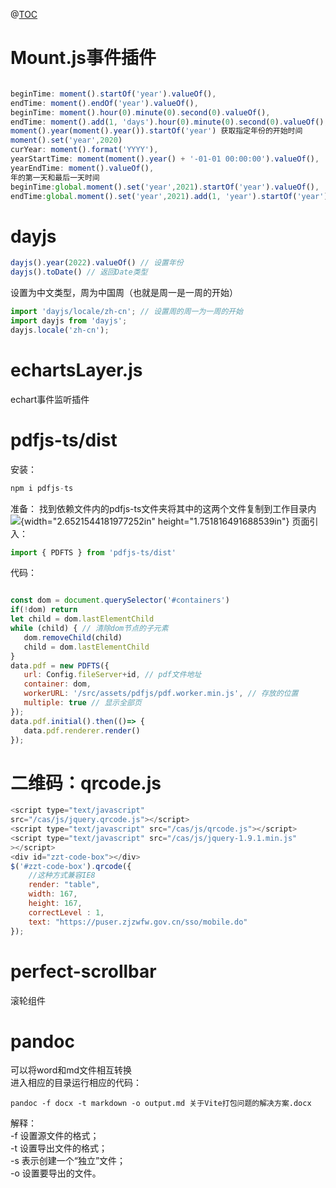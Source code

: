 @[TOC](目录)

# Mount.js事件插件 
```javascript

beginTime: moment().startOf('year').valueOf(), 
endTime: moment().endOf('year').valueOf(),
beginTime: moment().hour(0).minute(0).second(0).valueOf(),
endTime: moment().add(1, 'days').hour(0).minute(0).second(0).valueOf(),
moment().year(moment().year()).startOf('year') 获取指定年份的开始时间
moment().set('year',2020)
curYear: moment().format('YYYY'),
yearStartTime: moment(moment().year() + '-01-01 00:00:00').valueOf(),
yearEndTime: moment().valueOf(),
年的第一天和最后一天时间
beginTime:global.moment().set('year',2021).startOf('year').valueOf(),
endTime:global.moment().set('year',2021).add(1, 'year').startOf('year').subtract(1,"day").valueOf()
```

# dayjs

```javascript
dayjs().year(2022).valueOf() // 设置年份
dayjs().toDate() // 返回Date类型
```
设置为中文类型，周为中国周（也就是周一是一周的开始）

```javascript
import 'dayjs/locale/zh-cn'; // 设置周的周一为一周的开始
import dayjs from 'dayjs';
dayjs.locale('zh-cn'); 
```

# echartsLayer.js 
echart事件监听插件
# pdfjs-ts/dist
安装：

```javascript
npm i pdfjs-ts
```

准备：
找到依赖文件内的pdfjs-ts文件夹将其中的这两个文件复制到工作目录内
![](media/image45.png){width="2.6521544181977252in"
height="1.751816491688539in"}
页面引入：
```javascript
import { PDFTS } from 'pdfjs-ts/dist'
```

代码：

```javascript

const dom = document.querySelector('#containers')
if(!dom) return
let child = dom.lastElementChild
while (child) { // 清除dom节点的子元素
   dom.removeChild(child)
   child = dom.lastElementChild
}
data.pdf = new PDFTS({
   url: Config.fileServer+id, // pdf文件地址
   container: dom,
   workerURL: '/src/assets/pdfjs/pdf.worker.min.js', // 存放的位置
   multiple: true // 显示全部页
});
data.pdf.initial().then(()=> {
   data.pdf.renderer.render()
});
```

# 二维码：qrcode.js

```javascript
<script type="text/javascript"
src="/cas/js/jquery.qrcode.js"></script>
<script type="text/javascript" src="/cas/js/qrcode.js"></script>
<script type="text/javascript" src="/cas/js/jquery-1.9.1.min.js"
></script>
<div id="zzt-code-box"></div>
$('#zzt-code-box').qrcode({
    //这种方式兼容IE8
    render: "table",
    width: 167,
    height: 167,
    correctLevel : 1,
    text: "https://puser.zjzwfw.gov.cn/sso/mobile.do"
});
```

# perfect-scrollbar
滚轮组件

# pandoc
可以将word和md文件相互转换  
进入相应的目录运行相应的代码：  
```
pandoc -f docx -t markdown -o output.md 关于Vite打包问题的解决方案.docx
```
解释：   
-f 设置源文件的格式；  
-t 设置导出文件的格式；  
-s 表示创建一个“独立”文件；  
-o 设置要导出的文件。
